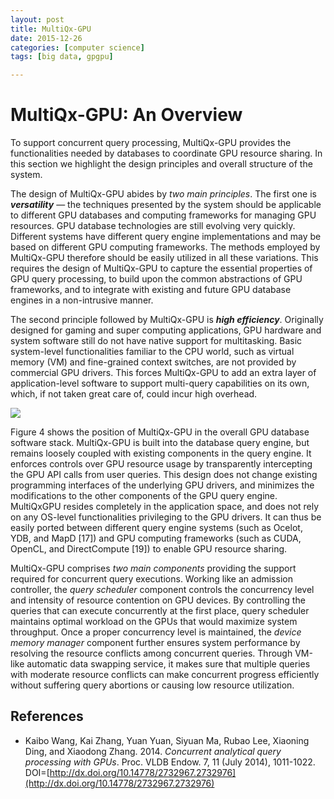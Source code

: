 ```yaml
---
layout: post
title: MultiQx-GPU
date: 2015-12-26
categories: [computer science]
tags: [big data, gpgpu]

---
```



MultiQx-GPU: An Overview
========================

To support concurrent query processing, MultiQx-GPU provides the functionalities needed by databases to coordinate GPU resource sharing. In this section we highlight the design principles and overall structure of the system.

The design of MultiQx-GPU abides by *two main principles*. The first one is ***versatility*** — the techniques presented by the system should be applicable to different GPU databases and computing frameworks for managing GPU resources. GPU database technologies are still evolving very quickly. Different systems have different query engine implementations and may be based on different GPU computing frameworks. The methods employed by MultiQx-GPU therefore should be easily utilized in all these variations. This requires the design of MultiQx-GPU to capture the essential properties of GPU query processing, to build upon the common abstractions of GPU frameworks, and to integrate with existing and future GPU database engines in a non-intrusive manner.

The second principle followed by MultiQx-GPU is ***high efficiency***. Originally designed for gaming and super computing applications, GPU hardware and system software still do not have native support for multitasking. Basic system-level functionalities familiar to the CPU world, such as virtual memory (VM) and fine-grained context switches, are not provided by commercial GPU drivers. This forces MultiQx-GPU to add an extra layer of application-level software to support multi-query capabilities on its own, which, if not taken great care of, could incur high overhead.

![](http://sungsoo.github.io/images/multiqx-gpu.png)


Figure 4 shows the position of MultiQx-GPU in the overall GPU database software stack. MultiQx-GPU is built into the database query engine, but remains loosely coupled with existing components in the query engine. It enforces controls over GPU resource usage by transparently intercepting the GPU API calls from user queries. This design does not change existing programming interfaces of the underlying GPU drivers, and minimizes the modifications to the other components of the GPU query engine. MultiQxGPU resides completely in the application space, and does not rely on any OS-level functionalities privileging to the GPU drivers. It can thus be easily ported between different query engine systems (such as Ocelot, YDB, and MapD [17]) and GPU computing frameworks (such as CUDA, OpenCL, and DirectCompute [19]) to enable GPU resource sharing.

MultiQx-GPU comprises *two main components* providing the support required for concurrent query executions. Working like an admission controller, the *query scheduler* component controls the concurrency level and intensity of resource contention on GPU devices. By controlling the queries that can execute concurrently at the first place, query scheduler maintains optimal workload on the GPUs that would maximize system throughput. Once a proper concurrency level is maintained, the *device memory manager* component further ensures system performance by resolving the resource conflicts among concurrent queries. Through VM-like automatic data swapping service, it makes sure that multiple queries with moderate resource conflicts can make concurrent progress efficiently without suffering query abortions or causing low resource utilization.

## References

* Kaibo Wang, Kai Zhang, Yuan Yuan, Siyuan Ma, Rubao Lee, Xiaoning Ding, and Xiaodong Zhang. 2014. *Concurrent analytical query processing with GPUs*. Proc. VLDB Endow. 7, 11 (July 2014), 1011-1022. DOI=[http://dx.doi.org/10.14778/2732967.2732976](http://dx.doi.org/10.14778/2732967.2732976)